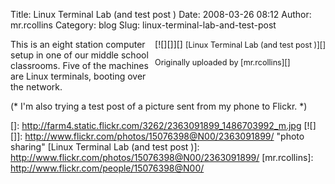 Title: Linux Terminal Lab (and test post )
Date: 2008-03-26 08:12
Author: mr.rcollins
Category: blog
Slug: linux-terminal-lab-and-test-post

<div style="float: right; margin-left: 10px; margin-bottom: 10px;">
[![][]][]  
  
<span style="font-size: 0.9em; margin-top: 0px;">  
[Linux Terminal Lab (and test post )][]  
  
Originally uploaded by [mr.rcollins][]  
</span>

</div>
This is an eight station computer setup in one of our middle school
classrooms. Five of the machines are Linux terminals, booting over the
network.

(\* I'm also trying a test post of a picture sent from my phone to
Flickr. \*)  
  

  []: http://farm4.static.flickr.com/3262/2363091899_1486703992_m.jpg
  [![][]]: http://www.flickr.com/photos/15076398@N00/2363091899/
    "photo sharing"
  [Linux Terminal Lab (and test post )]: http://www.flickr.com/photos/15076398@N00/2363091899/
  [mr.rcollins]: http://www.flickr.com/people/15076398@N00/
